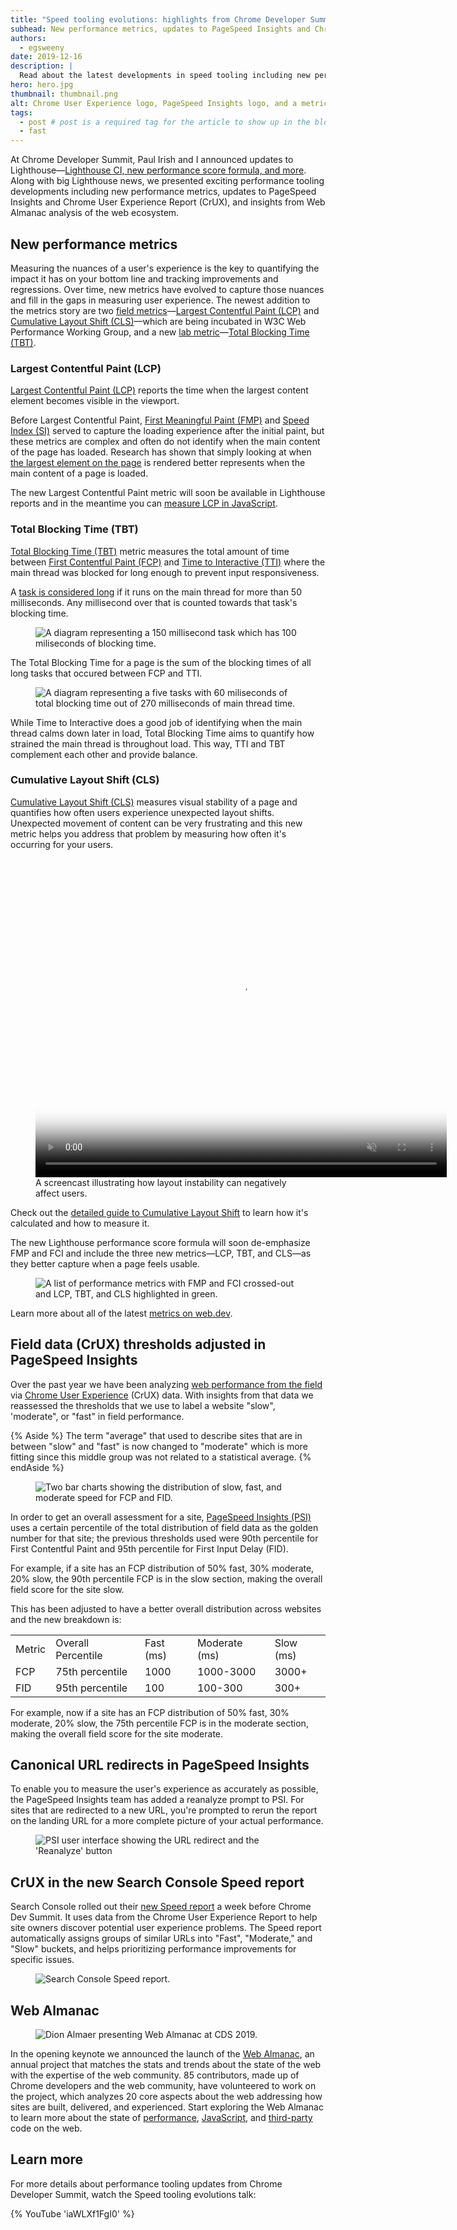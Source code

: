 ```yaml
---
title: "Speed tooling evolutions: highlights from Chrome Developer Summit 2019"
subhead: New performance metrics, updates to PageSpeed Insights and Chrome User Experience Report (CrUX), and more.
authors:
  - egsweeny
date: 2019-12-16
description: |
  Read about the latest developments in speed tooling including new performance metrics, updates to PageSpeed Insights and Chrome User Experience Report (CrUX), and insights from Web Almanac analysis of the web ecosystem.
hero: hero.jpg
thumbnail: thumbnail.png
alt: Chrome User Experience logo, PageSpeed Insights logo, and a metrics chart.
tags:
  - post # post is a required tag for the article to show up in the blog.
  - fast
---
```


At Chrome Developer Summit, Paul Irish and I announced updates to
Lighthouse—[Lighthouse CI, new performance score formula, and
more](/lighthouse-evolution-cds-2019). Along with big Lighthouse news, we
presented exciting performance tooling developments including new performance
metrics, updates to PageSpeed Insights and Chrome User Experience Report (CrUX),
and insights from Web Almanac analysis of the web ecosystem.

## New performance metrics

Measuring the nuances of a user's experience is the key to quantifying the
impact it has on your bottom line and tracking improvements and regressions.
Over time, new metrics have evolved to capture those nuances and fill in the
gaps in measuring user experience. The newest addition to the metrics story are
two [field metrics](/user-centric-performance-metrics/#in-the-field)—[Largest
Contentful Paint (LCP)](/lcp) and [Cumulative Layout Shift (CLS)](/cls)—which
are being incubated in W3C Web Performance Working Group, and a new [lab
metric](/user-centric-performance-metrics/#in-the-lab)—[Total Blocking Time
(TBT)](/tbt).

### Largest Contentful Paint (LCP)

[Largest Contentful Paint (LCP)](/lcp/) reports the time when the largest
content element becomes visible in the viewport.

Before Largest Contentful Paint, [First Meaningful Paint
(FMP)](/first-meaningful-paint/) and [Speed Index (SI)](/speed-index/) served to
capture the loading experience after the initial paint, but these metrics are
complex and often do not identify when the main content of the page has loaded.
Research has shown that simply looking at when [the largest element on the
page](/lcp/#examples) is rendered better represents when the main content of a
page is loaded.

The new Largest Contentful Paint metric will soon be available in Lighthouse
reports and in the meantime you can [measure LCP in
JavaScript](/lcp/#measure-lcp-in-javascript).

### Total Blocking Time (TBT)

[Total Blocking Time (TBT)](/tbt/) metric measures the total amount of time
between [First Contentful Paint (FCP)](/first-contentful-paint/) and [Time to
Interactive (TTI)](/interactive/) where the main thread was blocked for long
enough to prevent input responsiveness.

A [task is considered long](/custom-metrics/#long-tasks-api) if it runs on the
main thread for more than 50 milliseconds. Any millisecond over that is counted
towards that task's blocking time. 

<figure class="w-figure w-figure--center">
  <img class="w-screenshot" src="./tbt.png" alt="A diagram representing a 150 millisecond task which has 100 miliseconds of blocking time.">
</figure>

The Total Blocking Time for a page is the sum of the blocking times of all long
tasks that occured between FCP and TTI. 

<figure class="w-figure w-figure--center">
  <img class="w-screenshot" src="./tbt2.png" alt="A diagram representing a five tasks with 60 miliseconds of total blocking time out of 270 milliseconds of main thread time.">
</figure>

While Time to Interactive does a good job of identifying when the main thread
calms down later in load, Total Blocking Time aims to quantify how strained the
main thread is throughout load. This way, TTI and TBT complement each other and
provide balance.

### Cumulative Layout Shift (CLS)

[Cumulative Layout Shift (CLS)](/cls/) measures visual stability of a page and
quantifies how often users experience unexpected layout shifts. Unexpected
movement of content can be very frustrating and this new metric helps you
address that problem by measuring how often it's occurring for your users.

<figure class="w-figure w-figure--center">
  <video autoplay controls loop muted
    class="w-screenshot"
    poster="https://storage.googleapis.com/web-dev-assets/layout-instability-api/layout-instability-poster.png"
    width="658" height="510">
    <source
      src="https://storage.googleapis.com/web-dev-assets/layout-instability-api/layout-instability2.webm"
      type="video/webm; codecs=vp8">
    <source
      src="https://storage.googleapis.com/web-dev-assets/layout-instability-api/layout-instability2.mp4"
      type="video/mp4; codecs=h264">
  </video>
  <figcaption class="w-figcaption w-figcaption--fullbleed">
    A screencast illustrating how layout instability can negatively affect
    users.
  </figcaption>
</figure>

Check out the [detailed guide to Cumulative Layout Shift](/cls) to learn how
it's calculated and how to measure it.

The new Lighthouse performance score formula will soon de-emphasize FMP and FCI
and include the three new metrics—LCP, TBT, and CLS—as they better capture when
a page feels usable. 

<figure class="w-figure w-figure--center">
  <img class="w-screenshot" src="./performance-metrics.png" alt="A list of
  performance metrics with FMP and FCI crossed-out and LCP, TBT, and CLS
  highlighted in green.">
</figure>

Learn more about all of the latest [metrics on web.dev](/metrics/).

## Field data (CrUX) thresholds adjusted in PageSpeed Insights

Over the past year we have been analyzing [web performance from the
field](/user-centric-performance-metrics/#in-the-field) via [Chrome User
Experience](https://developers.google.com/web/tools/chrome-user-experience-report)
(CrUX) data. With insights from that data we reassessed the thresholds that we
use to label a website "slow", 'moderate", or "fast" in field performance.

{% Aside %} The term "average" that used to describe sites that are in between
"slow" and "fast" is now changed to "moderate" which is more fitting since this
middle group was not related to a statistical average. {% endAside %}

<figure class="w-figure w-figure--center">
  <img class="w-screenshot" src="./crux-data.png" alt="Two bar charts showing
  the distribution of slow, fast, and moderate speed for FCP and FID.">
</figure>

In order to get an overall assessment for a site, [PageSpeed Insights
(PSI)](https://developers.google.com/speed/pagespeed/insights) uses a certain
percentile of the total distribution of field data as the golden number for that
site; the previous thresholds used were 90th percentile for First Contentful
Paint and 95th percentile for First Input Delay (FID).  

For example, if a site has an FCP distribution of 50% fast, 30% moderate, 20%
slow, the 90th percentile FCP is in the slow section, making the overall field
score for the site slow.

This has been adjusted to have a better overall distribution across websites and
the new breakdown is:

<table>
  <tr>
    <td>Metric</td> <td>Overall Percentile</td> <td>Fast (ms)</td> <td>Moderate
    (ms)</td> <td>Slow (ms)</td>
  </tr> <tr>
    <td>FCP</td> <td>75th percentile</td> <td>1000</td> <td>1000-3000</td>
    <td>3000+</td>
  </tr> <tr>
    <td>FID</td> <td>95th percentile</td> <td>100</td> <td>100-300</td>
    <td>300+</td>
  </tr>
</table>

For example, now if a site has an FCP distribution of 50% fast, 30% moderate,
20% slow, the 75th percentile FCP is in the moderate section, making the overall
field score for the site moderate.

## Canonical URL redirects in PageSpeed Insights

To enable you to measure the user's experience as accurately as possible, the
PageSpeed Insights team has added a reanalyze prompt to PSI. For sites that are
redirected to a new URL, you're prompted to rerun the report on the landing URL
for a more complete picture of your actual performance.

<figure class="w-figure w-figure--center">
  <img class="w-screenshot" src="./psi-reanalyze.png" alt="PSI user interface
  showing the URL redirect and the 'Reanalyze' button">
</figure>

## CrUX in the new Search Console Speed report

Search Console rolled out their [new Speed
report](https://webmasters.googleblog.com/2019/11/search-console-speed-report.html)
a week before Chrome Dev Summit. It uses data from the Chrome User Experience
Report to help site owners discover potential user experience problems. The
Speed report automatically assigns groups of similar URLs into "Fast",
"Moderate," and "Slow" buckets, and helps prioritizing performance improvements
for specific issues.

<figure class="w-figure w-figure--center">
  <img class="w-screenshot" src="./search-console-speed-report.png" alt="Search
  Console Speed report.">
</figure>

## Web Almanac

<figure class="w-figure w-figure--center">
  <img class="w-screenshot" src="./web-almanac-at-cds-2019.png" alt="Dion Almaer
  presenting Web Almanac at CDS 2019.">
</figure>

In the opening keynote we announced the launch of the [Web
Almanac](https://almanac.httparchive.org/en/2019/), an annual project that
matches the stats and trends about the state of the web with the expertise of
the web community. 85 contributors, made up of Chrome developers and the web
community, have volunteered to work on the project, which analyzes 20 core
aspects about the web addressing how sites are built, delivered, and
experienced. Start exploring the Web Almanac to learn more about the state of [performance](https://almanac.httparchive.org/en/2019/performance), [JavaScript](https://almanac.httparchive.org/en/2019/javascript), and [third-party](https://almanac.httparchive.org/en/2019/third-parties) code on the web.

## Learn more

For more details about performance tooling updates from
Chrome Developer Summit, watch the Speed tooling evolutions talk:

{% YouTube 'iaWLXf1FgI0' %}
